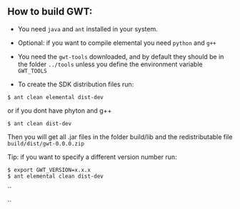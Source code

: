 ## How to build GWT:

 - You need `java` and `ant` installed in your system.

 - Optional: if you want to compile elemental you need
   `python` and `g++`

 - You need the `gwt-tools` downloaded, and by default they
   should be in the folder `../tools` unless you define
   the environment variable `GWT_TOOLS`

 - To create the SDK distribution files run:

  `$ ant clean elemental dist-dev`

   or if you dont have phyton and g++

  `$ ant clean dist-dev`

   Then you will get all .jar files in the folder build/lib and
   the redistributable file `build/dist/gwt-0.0.0.zip`

   Tip: if you want to specify a different version number run:

```
$ export GWT_VERSION=x.x.x
$ ant elemental clean dist-dev
```

  ``

  ``

